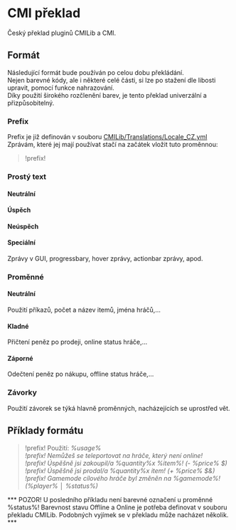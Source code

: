 # CMI překlad
Český překlad pluginů CMILib a CMI.

## Formát
Následující formát bude používán po celou dobu překládání.<br/>
Nejen barevné kódy, ale i některé celé části, si lze po stažení dle libosti upravit, pomocí funkce nahrazování.<br/>
Díky použití širokého rozčlenění barev, je tento překlad univerzální a přizpůsobitelný.

### Prefix
Prefix je již definován v souboru [CMILib/Translations/Locale_CZ.yml](CMILib/Translations/Locale_CZ.yml)<br/>
Zprávám, které jej mají používat stačí na začátek vložit tuto proměnnou:
> !prefix!

### Prostý text

#### Neutrální
> <t>

#### Úspěch
> <ts>

#### Neúspěch
> <tf>

#### Speciální
Zprávy v GUI, progressbary, hover zprávy, actionbar zprávy, apod.
> <tspecial>

### Proměnné

#### Neutrální
Použití příkazů, počet a název itemů, jména hráčů,...
> <var>

#### Kladné
Přičtení peněz po prodeji, online status hráče,...
> <vars>

#### Záporné
Odečtení peněz po nákupu, offline status hráče,...
> <varf>

### Závorky
Použití závorek se týká hlavně proměnných, nacházejících se uprostřed vět.
> <misc>

## Příklady formátu
> !prefix! <t>Použití: <var>%usage%<br/>
> !prefix! <tf>Nemůžeš se teleportovat na hráče, který není online!<br/>
> !prefix! <ts>Úspěšně jsi zakoupil/a <var>%quantity%x %item%<ts>! <misc>(<varf>- %price% $<misc>)<br/>
> !prefix! <ts>Úspěšně jsi prodal/a <var>%quantity%x item<ts>! <misc>(<vars>+ %price% $&<misc>)<br/>
> !prefix! <ts>Gamemode cílového hráče byl změněn na <var>%gamemode%<ts>! <misc>(<var>%player% │ %status%<misc>)<br/>

*** POZOR! U posledního příkladu není barevné označení u proměnné %status%! Barevnost stavu Offline a Online je potřeba definovat v souboru překladu CMILib. Podobných vyjímek se v překladu může nacházet několik. ***
